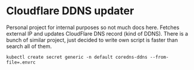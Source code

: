 # Cloudflare DDNS updater

Personal project for internal purposes so not much docs here. Fetches external IP and updates CloudFlare DNS record (kind of DDNS). There is a bunch of similar project, just decided to write own script is faster than search all of them.

```
kubectl create secret generic -n default coredns-ddns --from-file=.envrc
```
